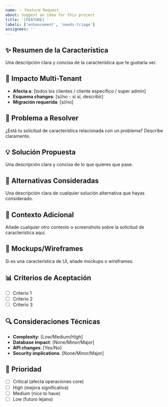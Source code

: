 ```yaml
---
name: ✨ Feature Request
about: Suggest an idea for this project
title: '[FEATURE] '
labels: ['enhancement', 'needs-triage']
assignees: ''
---
```


## ✨ Resumen de la Característica
Una descripción clara y concisa de la característica que te gustaría ver.

## 🏢 Impacto Multi-Tenant
- **Afecta a**: [todos los clientes / cliente específico / super admin]
- **Esquema changes**: [sí/no - si sí, describir]
- **Migración requerida**: [sí/no]

## 🎯 Problema a Resolver
¿Está tu solicitud de característica relacionada con un problema? Describe claramente.

## 💡 Solución Propuesta
Una descripción clara y concisa de lo que quieres que pase.

## 🔄 Alternativas Consideradas
Una descripción clara de cualquier solución alternativa que hayas considerado.

## 🧾 Contexto Adicional
Añade cualquier otro contexto o screenshots sobre la solicitud de característica aquí.

## 🎨 Mockups/Wireframes
Si es una característica de UI, añade mockups o wireframes.

## 📊 Criterios de Aceptación
- [ ] Criterio 1
- [ ] Criterio 2
- [ ] Criterio 3

## 🔍 Consideraciones Técnicas
- **Complexity**: [Low/Medium/High]
- **Database impact**: [None/Minor/Major]
- **API changes**: [Yes/No]
- **Security implications**: [None/Minor/Major]

## 🚀 Prioridad
- [ ] Critical (afecta operaciones core)
- [ ] High (mejora significativa)
- [ ] Medium (nice to have)
- [ ] Low (futuro lejano)